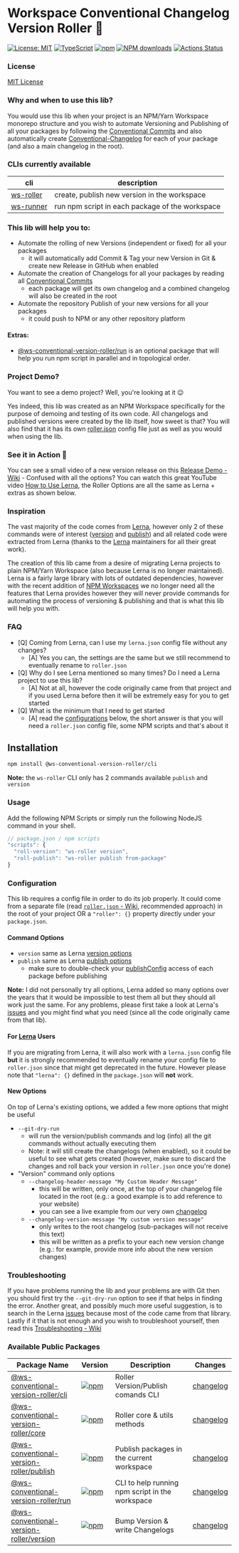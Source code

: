 # Workspace Conventional Changelog Version Roller 🎱

[![License: MIT](https://img.shields.io/badge/License-MIT-yellow.svg)](https://opensource.org/licenses/MIT)
[![TypeScript](https://img.shields.io/badge/%3C%2F%3E-TypeScript-%230074c1.svg)](http://www.typescriptlang.org/)
[![npm](https://img.shields.io/npm/v/@ws-conventional-version-roller/core.svg?color=forest)](https://www.npmjs.com/package/@ws-conventional-version-roller/core)
[![NPM downloads](https://img.shields.io/npm/dy/@ws-conventional-version-roller/core.svg)](https://www.npmjs.com/package/@ws-conventional-version-roller/core)
[![Actions Status](https://github.com/ghiscoding/ws-conventional-version-roller/workflows/CI%20Build/badge.svg)](https://github.com/ghiscoding/ws-conventional-version-roller/actions)

### License
[MIT License](LICENSE)

### Why and when to use this lib?
You would use this lib when your project is an NPM/Yarn Workspace monorepo structure and you wish to automate Versioning and Publishing of all your packages by following the [Conventional Commits](https://www.conventionalcommits.org/) and also automatically create [Conventional-Changelog](https://github.com/conventional-changelog/conventional-changelog) for each of your package (and also a main changelog in the root).

### CLIs currently available
| cli         | description |
|-------------|-------------|
| [ws-roller](https://github.com/ghiscoding/ws-conventional-version-roller/tree/main/packages/cli#installation) | create, publish new version in the workspace |
| [ws-runner](https://github.com/ghiscoding/ws-conventional-version-roller/tree/main/packages/run#installation) | run npm script in each package of the workspace |

### This lib will help you to:
- Automate the rolling of new Versions (independent or fixed) for all your packages
  - it will automatically add Commit & Tag your new Version in Git & create new Release in GitHub when enabled
- Automate the creation of Changelogs for all your packages by reading all [Conventional Commits](https://www.conventionalcommits.org/)
  - each package will get its own changelog and a combined changelog will also be created in the root
- Automate the repository Publish of your new versions for all your packages
  - it could push to NPM or any other repository platform

#### Extras:
- [@ws-conventional-version-roller/run](https://github.com/ghiscoding/ws-conventional-version-roller/tree/main/packages/run) is an optional package that will help you run npm script in parallel and in topological order.

### Project Demo?
You want to see a demo project? Well, you're looking at it 😉

Yes indeed, this lib was created as an NPM Workspace specifically for the purpose of demoing and testing of its own code. All changelogs and published versions were created by the lib itself, how sweet is that? You will also find that it has its own [roller.json](https://github.com/ghiscoding/ws-conventional-version-roller/blob/main/roller.json) config file just as well as you would when using the lib.

### See it in Action 🎦
You can see a small video of a new version release on this [Release Demo - Wiki](https://github.com/ghiscoding/ws-conventional-version-roller/wiki/Release-Demo) - Confused with all the options? You can watch this great YouTube video [How to Use Lerna](https://www.youtube.com/watch?v=p6qoJ4apCjA), the Roller Options are all the same as Lerna + extras as shown below.

### Inspiration
The vast majority of the code comes from [Lerna](https://github.com/lerna/lerna), however only 2 of these commands were of interest ([version](https://github.com/lerna/lerna/tree/main/commands/version#readme) and [publish](https://github.com/lerna/lerna/tree/main/commands/publish#readme)) and all related code were extracted from Lerna (thanks to the [Lerna](https://github.com/lerna/lerna) maintainers for all their great work).

The creation of this lib came from a desire of migrating Lerna projects to plain NPM/Yarn Workspace (also because Lerna is no longer maintained). Lerna is a fairly large library with lots of outdated dependencies, however with the recent addition of [NPM Workspaces](https://docs.npmjs.com/cli/v7/using-npm/workspaces) we no longer need all the features that Lerna provides however they will never provide commands for automating the process of versioning & publishing and that is what this lib will help you with.

### FAQ
- [Q] Coming from Lerna, can I use my `lerna.json` config file without any changes?
   - [A] Yes you can, the settings are the same but we still recommend to eventually rename to `roller.json`
- [Q] Why do I see Lerna mentioned so many times? Do I need a Lerna project to use this lib?
   - [A] Not at all, however the code originally came from that project and if you used Lerna before then it will be extremely easy for you to get started
- [Q] What is the minimum that I need to get started
   - [A] read the [configurations](https://github.com/ghiscoding/ws-conventional-version-roller#configuration) below, the short answer is that you will need a `roller.json` config file, some NPM scripts and that's about it

## Installation
```bash
npm install @ws-conventional-version-roller/cli
```
**Note:** the `ws-roller` CLI only has 2 commands available `publish` and `version`

### Usage
Add the following NPM Scripts or simply run the following NodeJS command in your shell.
```js
// package.json / npm scripts
"scripts": {
  "roll-version": "ws-roller version",
  "roll-publish": "ws-roller publish from-package"
}
```

### Configuration
This lib requires a config file in order to do its job properly. It could come from a separate file (read [`roller.json` - Wiki](https://github.com/ghiscoding/ws-conventional-version-roller/wiki/Roller.json), recommended approach) in the root of your project OR a `"roller": {}` property directly under your `package.json`.

#### Command Options
- `version` same as Lerna [version options](https://github.com/lerna/lerna/tree/main/commands/version#readme)
- `publish` same as Lerna [publish options](https://github.com/lerna/lerna/tree/main/commands/publish#readme)
   - make sure to double-check your [publishConfig](https://docs.npmjs.com/cli/v6/configuring-npm/package-json#publishconfig) access of each package before publishing

**Note:** I did not personally try all options, Lerna added so many options over the years that it would be impossible to test them all but they should all work just the same. For any problems, please first take a look at Lerna's [issues](https://github.com/lerna/lerna/issues) and you might find what you need (since all the code originally came from that lib).

#### For [Lerna](https://github.com/lerna/lerna) Users
If you are migrating from Lerna, it will also work with a `lerna.json` config file **but** it is strongly recommended to eventually rename your config file to `roller.json` since that might get deprecated in the future. However please note that `"lerna": {}` defined in the `package.json` will **not** work.

#### New Options
On top of Lerna's existing options, we added a few more options that might be useful
- `--git-dry-run`
  - will run the version/publish commands and log (info) all the git commands without actually executing them
  - Note: it will still create the changelogs (when enabled), so it could be useful to see what gets created (however, make sure to discard the changes and roll back your version in `roller.json` once you're done)
- "Version" command only options
  - `--changelog-header-message "My Custom Header Message"`
    - this will be written, only once, at the top of your changelog file located in the root (e.g.: a good example is to add reference to your website)
    - you can see a live example from our very own [changelog](https://github.com/ghiscoding/ws-conventional-version-roller/blob/main/CHANGELOG.md)
  - `--changelog-version-message "My custom version message"`
    - only writes to the root changelog (sub-packages will not receive this text)
    - this will be written as a prefix to your each new version change (e.g.: for example, provide more info about the new version changes)

### Troubleshooting
If you have problems running the lib and your problems are with Git then you should first try the `--git-dry-run` option to see if that helps in finding the error. Another great, and possibly much more useful suggestion, is to search in the Lerna [issues](https://github.com/lerna/lerna/issues) because most of the code came from that library. Lastly if it that is not enough and you wish to troubleshoot yourself, then read this [Troubleshooting - Wiki](https://github.com/ghiscoding/ws-conventional-version-roller/wiki/Troubleshooting)

### Available Public Packages

| Package Name | Version | Description | Changes |
| -------------| ------- | ----------- | ------- |
| [@ws-conventional-version-roller/cli](https://github.com/ghiscoding/ws-conventional-version-roller/tree/main/packages/cli) | [![npm](https://img.shields.io/npm/v/@ws-conventional-version-roller/cli.svg?color=forest)](https://www.npmjs.com/package/@ws-conventional-version-roller/cli) | Roller Version/Publish comands CLI | [changelog](https://github.com/ghiscoding/ws-conventional-version-roller/blob/main/packages/cli/CHANGELOG.md) |
| [@ws-conventional-version-roller/core](https://github.com/ghiscoding/ws-conventional-version-roller/tree/main/packages/core) | [![npm](https://img.shields.io/npm/v/@ws-conventional-version-roller/core.svg?color=forest)](https://www.npmjs.com/package/@ws-conventional-version-roller/core) | Roller core & utils methods | [changelog](https://github.com/ghiscoding/ws-conventional-version-roller/blob/main/packages/core/CHANGELOG.md) |
| [@ws-conventional-version-roller/publish](https://github.com/ghiscoding/ws-conventional-version-roller/tree/main/packages/publish) | [![npm](https://img.shields.io/npm/v/@ws-conventional-version-roller/publish.svg?color=forest)](https://www.npmjs.com/package/@ws-conventional-version-roller/publish) | Publish packages in the current workspace | [changelog](https://github.com/ghiscoding/ws-conventional-version-roller/blob/main/packages/publish/CHANGELOG.md) |
| [@ws-conventional-version-roller/run](https://github.com/ghiscoding/ws-conventional-version-roller/tree/main/packages/run) | [![npm](https://img.shields.io/npm/v/@ws-conventional-version-roller/run.svg?color=forest)](https://www.npmjs.com/package/@ws-conventional-version-roller/run) | CLI to help running npm script in the workspace | [changelog](https://github.com/ghiscoding/ws-conventional-version-roller/blob/main/packages/run/CHANGELOG.md) |
| [@ws-conventional-version-roller/version](https://github.com/ghiscoding/ws-conventional-version-roller/tree/main/packages/version) | [![npm](https://img.shields.io/npm/v/@ws-conventional-version-roller/version.svg?color=forest)](https://www.npmjs.com/package/@ws-conventional-version-roller/version) | Bump Version & write Changelogs | [changelog](https://github.com/ghiscoding/ws-conventional-version-roller/blob/main/packages/version/CHANGELOG.md) |
